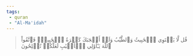 ```yaml
---
tags: 
 - quran 
 - "Al-Ma'idah"
---
```


> قُل لَّا يَسۡتَوِي ٱلۡخَبِيثُ وَٱلطَّيِّبُ وَلَوۡ أَعۡجَبَكَ كَثۡرَةُ ٱلۡخَبِيثِۚ فَٱتَّقُواْ ٱللَّهَ يَـٰٓأُوْلِي ٱلۡأَلۡبَٰبِ لَعَلَّكُمۡ تُفۡلِحُونَ
